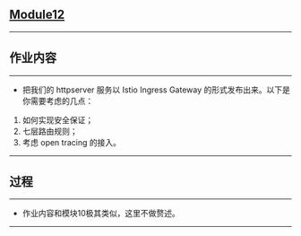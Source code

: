 ## [Module12](https://github.com/realpeiqi/cncamp04/tree/main/moudle12)

------

## 作业内容

------
- 把我们的 httpserver 服务以 Istio Ingress Gateway 的形式发布出来。以下是你需要考虑的几点：

1. 如何实现安全保证；
2. 七层路由规则；
3. 考虑 open tracing 的接入。
------

## 过程

------
- 作业内容和模块10极其类似，这里不做赘述。
------
